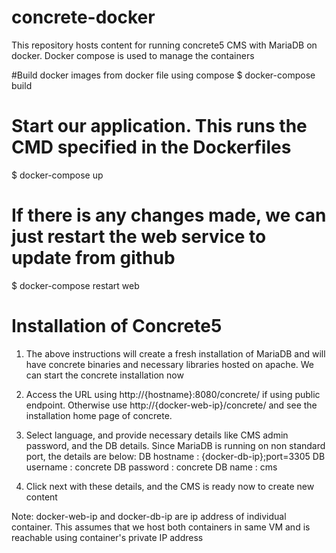 # concrete-docker

This repository hosts content for running concrete5 CMS with MariaDB on docker. Docker compose is used to manage the containers

#Build docker images from docker file using compose
$ docker-compose build

# Start our application. This runs the CMD specified in the Dockerfiles
$ docker-compose up

# If there is any changes made, we can just restart the web service to update from github
$ docker-compose restart web


# Installation of Concrete5

1. The above instructions will create a fresh installation of MariaDB and will have concrete binaries and necessary libraries hosted on apache. We can start the concrete installation now

2. Access the URL using http://{hostname}:8080/concrete/ if using public endpoint. Otherwise use http://{docker-web-ip}/concrete/ and see the installation home page of concrete.

3. Select language, and provide necessary details like CMS admin password, and the DB details. Since MariaDB is running on non standard port, the details are below:
    DB hostname : {docker-db-ip};port=3305
    DB username : concrete
    DB password : concrete
    DB name     : cms

4. Click next with these details, and the CMS is ready now to create new content

Note: docker-web-ip and docker-db-ip are ip address of individual container. This assumes that we host both containers in same VM and is reachable using container's private IP address
